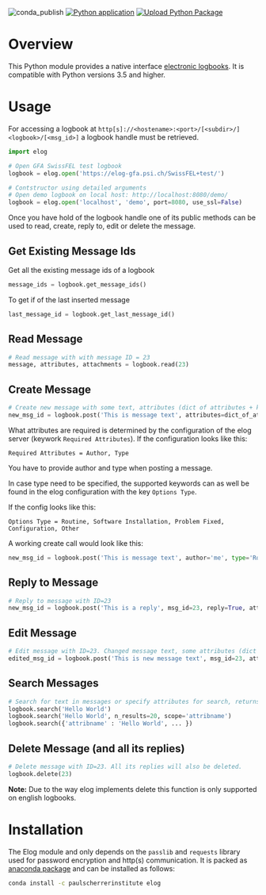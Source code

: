 ![conda_publish](https://github.com/paulscherrerinstitute/py_elog/workflows/conda_publish/badge.svg)
[![Python application](https://github.com/abulgher/py_elog/actions/workflows/python-app.yml/badge.svg?branch=master)](https://github.com/abulgher/py_elog/actions/workflows/python-app.yml)
[![Upload Python Package](https://github.com/abulgher/py_elog/actions/workflows/python-publish.yml/badge.svg)](https://github.com/abulgher/py_elog/actions/workflows/python-publish.yml)

# Overview
This Python module provides a native interface [electronic logbooks](https://midas.psi.ch/elog/). It is compatible with Python versions 3.5 and higher.

# Usage

For accessing a logbook at ```http[s]://<hostename>:<port>/[<subdir>/]<logbook>/[<msg_id>]``` a logbook handle must be retrieved.

```python
import elog

# Open GFA SwissFEL test logbook
logbook = elog.open('https://elog-gfa.psi.ch/SwissFEL+test/')

# Contstructor using detailed arguments
# Open demo logbook on local host: http://localhost:8080/demo/
logbook = elog.open('localhost', 'demo', port=8080, use_ssl=False)
```

Once you have hold of the logbook handle one of its public methods can be used to read, create, reply to, edit or delete the message.

## Get Existing Message Ids
Get all the existing message ids of a logbook

```python
message_ids = logbook.get_message_ids()
```

To get if of the last inserted message
```python
last_message_id = logbook.get_last_message_id()
```

## Read Message

```python
# Read message with with message ID = 23
message, attributes, attachments = logbook.read(23)
```

## Create Message

```python
# Create new message with some text, attributes (dict of attributes + kwargs) and attachments
new_msg_id = logbook.post('This is message text', attributes=dict_of_attributes, attachments=list_of_attachments, attribute_as_param='value')
```
 
What attributes are required is determined by the configuration of the elog server (keywork `Required Attributes`).
If the configuration looks like this:
 
```
Required Attributes = Author, Type
```
 
You have to provide author and type when posting a message.
 
In case type need to be specified, the supported keywords can as well be found in the elog configuration with the key `Options Type`.
 
If the config looks like this:
```
Options Type = Routine, Software Installation, Problem Fixed, Configuration, Other
```

A working create call would look like this:

```python
new_msg_id = logbook.post('This is message text', author='me', type='Routine')
```

 

## Reply to Message

```python
# Reply to message with ID=23
new_msg_id = logbook.post('This is a reply', msg_id=23, reply=True, attributes=dict_of_attributes, attachments=list_of_attachments, attribute_as_param='value')
```

## Edit Message

```python
# Edit message with ID=23. Changed message text, some attributes (dict of edited attributes + kwargs) and new attachments
edited_msg_id = logbook.post('This is new message text', msg_id=23, attributes=dict_of_changed_attributes, attachments=list_of_new_attachments, attribute_as_param='new value')
```

## Search Messages

```python
# Search for text in messages or specify attributes for search, returns list of message ids
logbook.search('Hello World')
logbook.search('Hello World', n_results=20, scope='attribname')
logbook.search({'attribname' : 'Hello World', ... })
```

## Delete Message (and all its replies)

```python
# Delete message with ID=23. All its replies will also be deleted.
logbook.delete(23)
```

__Note:__ Due to the way elog implements delete this function is only supported on english logbooks.

# Installation
The Elog module and only depends on the `passlib` and `requests` library used for password encryption and http(s) communication. It is packed as [anaconda package](https://anaconda.org/paulscherrerinstitute/elog) and can be installed as follows:

```bash
conda install -c paulscherrerinstitute elog
```
